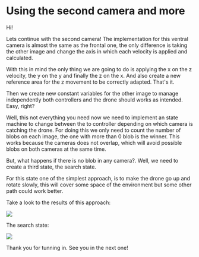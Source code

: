 # Using the second camera and more
Hi!

Lets continue with the second camera! The implementation for this ventral camera is almost the same as the frontal one, the only difference is taking the other image and change the axis in which each velocity is applied and calculated.

With this in mind the only thing we are going to do is applying the x on the z velocity, the y on the y and finally the z on the x. And also create a new reference area for the z movement to be correctly adapted. That's it.

Then we create new constant variables for the other image to manage independently both controllers and the drone should works as intended. Easy, right?

Well, this not everything you need now we need to implement an state machine to change between the to controller depending on which camera is catching the drone. For doing this we only need to count the number of blobs on each image, the one with more than 0 blob is the winner. This works because the cameras does not overlap, which will avoid possible blobs on both cameras at the same time.

But, what happens if there is no blob in any camera?. Well, we need to create a third state, the search state.

For this state one of the simplest approach, is to make the drone go up and rotate slowly, this will cover some space of the environment but some other path could work better.

Take a look to the results of this approach:

[![](http://img.youtube.com/vi/88LXdC005Rk/0.jpg)](https://www.youtube.com/watch?v=88LXdC005Rk "Blog 2: Drone cat mouse 2 - JdeRobot")

The search state:

[![](http://img.youtube.com/vi/WhprPkKQkUc/0.jpg)](https://www.youtube.com/watch?v=WhprPkKQkUc "Blog 2: Drone cat mouse 3 - JdeRobot")

Thank you for tunning in. See you in the next one!






